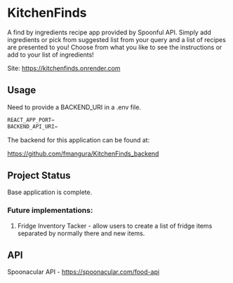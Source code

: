 # KitchenFinds

A find by ingredients recipe app provided by Spoonful API. Simply add ingredients or pick from suggested list from your query and a list of recipes are presented to you! Choose from what you like to see the instructions or add to your list of ingredients!

Site:
https://kitchenfinds.onrender.com

## Usage
Need to provide a BACKEND_URI in a .env file.
```javascript
REACT_APP_PORT=
BACKEND_API_URI=
```
The backend for this application can be found at: 

https://github.com/fmangura/KitchenFinds_backend

## Project Status

Base application is complete.
### Future implementations:
1. Fridge Inventory Tacker - allow users to create a list of fridge items separated by normally there and new items.
   

## API

Spoonacular API - https://spoonacular.com/food-api
